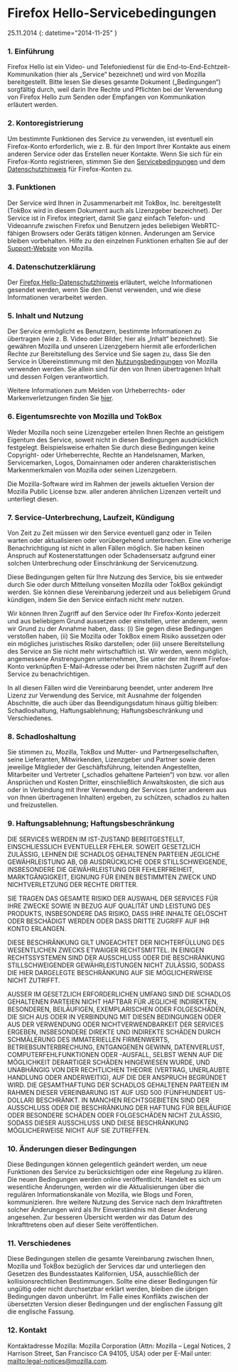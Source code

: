 # Firefox Hello-Servicebedingungen

25\.11\.2014
{: datetime="2014-11-25" }

### 1. Einführung 

Firefox Hello ist ein Video- und Telefoniedienst für die End-to-End-Echtzeit-Kommunikation (hier als „Service“ bezeichnet) und wird von Mozilla bereitgestellt.  Bitte lesen Sie dieses gesamte Dokument („Bedingungen“) sorgfältig durch, weil darin Ihre Rechte und Pflichten bei der Verwendung von Firefox Hello zum Senden oder Empfangen von Kommunikation erläutert werden.

### 2. Kontoregistrierung

Um bestimmte Funktionen des Service zu verwenden, ist eventuell ein Firefox-Konto erforderlich, wie z. B. für den Import Ihrer Kontakte aus einem anderen Service oder das Erstellen neuer Kontakte.  Wenn Sie sich für ein Firefox-Konto registrieren, stimmen Sie den [Servicebedingungen](https://www.mozilla.org/about/legal/terms/services) und dem [Datenschutzhinweis](https://www.mozilla.org/privacy/firefox-cloud) für Firefox-Konten zu.

### 3. Funktionen

Der Service wird Ihnen in Zusammenarbeit mit TokBox, Inc. bereitgestellt (TokBox wird in diesem Dokument auch als Lizenzgeber bezeichnet).  Der Service ist in Firefox integriert, damit Sie ganz einfach Telefon- und Videoanrufe zwischen Firefox und Benutzern jedes beliebigen WebRTC-fähigen Browsers oder Geräts tätigen können.  Änderungen am Service bleiben vorbehalten.  Hilfe zu den einzelnen Funktionen erhalten Sie auf der [Support-Website](https://support.mozilla.org/products/firefox) von Mozilla. 

### 4. Datenschutzerklärung

Der [Firefox Hello-Datenschutzhinweis](https://www.mozilla.org/privacy/) erläutert, welche Informationen gesendet werden, wenn Sie den Dienst verwenden, und wie diese Informationen verarbeitet werden.

### 5. Inhalt und Nutzung 

Der Service ermöglicht es Benutzern, bestimmte Informationen zu übertragen (wie z. B. Video oder Bilder, hier als „Inhalt“ bezeichnet).  Sie gewähren Mozilla und unseren Lizenzgebern hiermit alle erforderlichen Rechte zur Bereitstellung des Service und Sie sagen zu, dass Sie den Service in Übereinstimmung mit den [Nutzungsbedingungen](https://www.mozilla.org/about/legal/acceptable-use) von Mozilla verwenden werden. Sie allein sind für den von Ihnen übertragenen Inhalt und dessen Folgen verantwortlich. 

Weitere Informationen zum Melden von Urheberrechts- oder Markenverletzungen finden Sie [hier](https://www.mozilla.org/about/legal/report-abuse/).

### 6. Eigentumsrechte von Mozilla und TokBox

Weder Mozilla noch seine Lizenzgeber erteilen Ihnen Rechte an geistigem Eigentum des Service, soweit nicht in diesen Bedingungen ausdrücklich festgelegt.  Beispielsweise erhalten Sie durch diese Bedingungen keine Copyright- oder Urheberrechte, Rechte an Handelsnamen, Marken, Servicemarken, Logos, Domainnamen oder anderen charakteristischen Markenmerkmalen von Mozilla oder seinen Lizenzgebern.  

Die Mozilla-Software wird im Rahmen der jeweils aktuellen Version der Mozilla Public License bzw. aller anderen ähnlichen Lizenzen verteilt und unterliegt diesen.

### 7. Service-Unterbrechung, Laufzeit, Kündigung

Von Zeit zu Zeit müssen wir den Service eventuell ganz oder in Teilen warten oder aktualisieren oder vorübergehend unterbrechen. Eine vorherige Benachrichtigung ist nicht in allen Fällen möglich. Sie haben keinen Anspruch auf Kostenerstattungen oder Schadensersatz aufgrund einer solchen Unterbrechung oder Einschränkung der Servicenutzung.

Diese Bedingungen gelten für Ihre Nutzung des Service, bis sie entweder durch Sie oder durch Mitteilung vonseiten Mozilla oder TokBox gekündigt werden. Sie können diese Vereinbarung jederzeit und aus beliebigem Grund kündigen, indem Sie den Service einfach nicht mehr nutzen.

Wir können Ihren Zugriff auf den Service oder Ihr Firefox-Konto jederzeit und aus beliebigem Grund aussetzen oder einstellen, unter anderem, wenn wir Grund zu der Annahme haben, dass: (i) Sie gegen diese Bedingungen verstoßen haben, (ii) Sie Mozilla oder TokBox einem Risiko aussetzen oder ein mögliches juristisches Risiko darstellen; oder (iii) unsere Bereitstellung des Service an Sie nicht mehr wirtschaftlich ist. Wir werden, wenn möglich, angemessene Anstrengungen unternehmen, Sie unter der mit Ihrem Firefox-Konto verknüpften E-Mail-Adresse oder bei Ihrem nächsten Zugriff auf den Service zu benachrichtigen.

In all diesen Fällen wird die Vereinbarung beendet, unter anderem Ihre Lizenz zur Verwendung des Service, mit Ausnahme der folgenden Abschnitte, die auch über das Beendigungsdatum hinaus gültig bleiben: Schadloshaltung, Haftungsablehnung; Haftungsbeschränkung und Verschiedenes.

### 8. Schadloshaltung

Sie stimmen zu, Mozilla, TokBox und Mutter- und Partnergesellschaften, seine Lieferanten, Mitwirkenden, Lizenzgeber und Partner sowie deren jeweilige Mitglieder der Geschäftsführung, leitenden Angestellten, Mitarbeiter und Vertreter („schadlos gehaltene Parteien“) von bzw. vor allen Ansprüchen und Kosten Dritter, einschließlich Anwaltskosten, die sich aus oder in Verbindung mit Ihrer Verwendung der Services (unter anderem aus von Ihnen übertragenen Inhalten) ergeben, zu schützen, schadlos zu halten und freizustellen.

### 9. Haftungsablehnung; Haftungsbeschränkung

DIE SERVICES WERDEN IM IST-ZUSTAND BEREITGESTELLT, EINSCHLIESSLICH EVENTUELLER FEHLER. SOWEIT GESETZLICH ZULÄSSIG, LEHNEN DIE SCHADLOS GEHALTENEN PARTEIEN JEGLICHE GEWÄHRLEISTUNG AB, OB AUSDRÜCKLICHE ODER STILLSCHWEIGENDE, INSBESONDERE DIE GEWÄHRLEISTUNG DER FEHLERFREIHEIT, MARKTGÄNGIGKEIT, EIGNUNG FÜR EINEN BESTIMMTEN ZWECK UND NICHTVERLETZUNG DER RECHTE DRITTER. 

SIE TRAGEN DAS GESAMTE RISIKO DER AUSWAHL DER SERVICES FÜR IHRE ZWECKE SOWIE IN BEZUG AUF QUALITÄT UND LEISTUNG DES PRODUKTS, INSBESONDERE DAS RISIKO, DASS IHRE INHALTE GELÖSCHT ODER BESCHÄDIGT WERDEN ODER DASS DRITTE ZUGRIFF AUF IHR KONTO ERLANGEN. 

DIESE BESCHRÄNKUNG GILT UNGEACHTET DER NICHTERFÜLLUNG DES WESENTLICHEN ZWECKS ETWAIGER RECHTSMITTEL.  IN EINIGEN RECHTSSYSTEMEN SIND DER AUSSCHLUSS ODER DIE BESCHRÄNKUNG STILLSCHWEIGENDER GEWÄHRLEISTUNGEN NICHT ZULÄSSIG, SODASS DIE HIER DARGELEGTE BESCHRÄNKUNG AUF SIE MÖGLICHERWEISE NICHT ZUTRIFFT.

AUSSER IM GESETZLICH ERFORDERLICHEN UMFANG SIND DIE SCHADLOS GEHALTENEN PARTEIEN NICHT HAFTBAR FÜR JEGLICHE INDIREKTEN, BESONDEREN, BEILÄUFIGEN, EXEMPLARISCHEN ODER FOLGESCHÄDEN, DIE SICH AUS ODER IN VERBINDUNG MIT DIESEN BEDINGUNGEN ODER AUS DER VERWENDUNG ODER NICHTVERWENDBARKEIT DER SERVICES ERGEBEN, INSBESONDERE DIREKTE UND INDIREKTE SCHÄDEN DURCH SCHMÄLERUNG DES IMMATERIELLEN FIRMENWERTS, BETRIEBSUNTERBRECHUNG, ENTGANGENEN GEWINN, DATENVERLUST, COMPUTERFEHLFUNKTIONEN ODER -AUSFALL, SELBST WENN AUF DIE MÖGLICHKEIT DERARTIGER SCHÄDEN HINGEWIESEN WURDE, UND UNABHÄNGIG VON DER RECHTLICHEN THEORIE (VERTRAG, UNERLAUBTE HANDLUNG ODER ANDERWEITIG), AUF DIE DER ANSPRUCH BEGRÜNDET WIRD. DIE GESAMTHAFTUNG DER SCHADLOS GEHALTENEN PARTEIEN IM RAHMEN DIESER VEREINBARUNG IST AUF USD 500 (FÜNFHUNDERT US-DOLLAR) BESCHRÄNKT. IN MANCHEN RECHTSGEBIETEN SIND DER AUSSCHLUSS ODER DIE BESCHRÄNKUNG DER HAFTUNG FÜR BEILÄUFIGE ODER BESONDERE SCHÄDEN ODER FOLGESCHÄDEN NICHT ZULÄSSIG, SODASS DIESER AUSSCHLUSS UND DIESE BESCHRÄNKUNG MÖGLICHERWEISE NICHT AUF SIE ZUTREFFEN.

### 10. Änderungen dieser Bedingungen

Diese Bedingungen können gelegentlich geändert werden, um neue Funktionen des Service zu berücksichtigen oder eine Regelung zu klären. Die neuen Bedingungen werden online veröffentlicht. Handelt es sich um wesentliche Änderungen, werden wir die Aktualisierungen über die regulären Informationskanäle von Mozilla, wie Blogs und Foren, kommunizieren. Ihre weitere Nutzung des Service nach dem Inkrafttreten solcher Änderungen wird als Ihr Einverständnis mit dieser Änderung angesehen. Zur besseren Übersicht werden wir das Datum des Inkrafttretens oben auf dieser Seite veröffentlichen.

### 11. Verschiedenes

Diese Bedingungen stellen die gesamte Vereinbarung zwischen Ihnen, Mozilla und TokBox bezüglich der Services dar und unterliegen den Gesetzen des Bundesstaates Kalifornien, USA, ausschließlich der kollisionsrechtlichen Bestimmungen. Sollte eine dieser Bedingungen für ungültig oder nicht durchsetzbar erklärt werden, bleiben die übrigen Bedingungen davon unberührt. Im Falle eines Konflikts zwischen der übersetzten Version dieser Bedingungen und der englischen Fassung gilt die englische Fassung.

### 12. Kontakt

Kontaktadresse Mozilla: Mozilla Corporation (Attn: Mozilla – Legal Notices, 2 Harrison Street, San Francisco CA 94105, USA) oder per E-Mail unter: <mailto:legal-notices@mozilla.com>.
